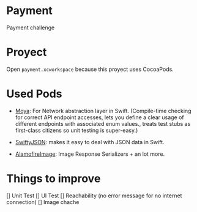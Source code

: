 # Payment
Payment challenge

# Proyect
Open `payment.xcworkspace` because this proyect uses CocoaPods.

# Used Pods
* [Moya](https://github.com/Moya/Moya): For Network abstraction layer in Swift. (Compile-time checking for correct API endpoint accesses, lets you define a clear usage of different endpoints with associated enum values., treats test stubs as first-class citizens so unit testing is super-easy.) 

* [SwiftyJSON](https://github.com/SwiftyJSON/SwiftyJSON): makes it easy to deal with JSON data in Swift. 

* [AlamofireImage](https://github.com/Alamofire/AlamofireImage): Image Response Serializers + an lot more.

# Things to improve
[] Unit Test
[] UI Test
[] Reachability (no error message for no internet connection)
[] Image chache
